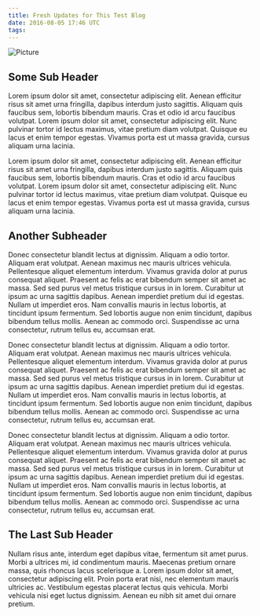 ```yaml
---
title: Fresh Updates for This Test Blog
date: 2016-08-05 17:46 UTC
tags:
---
```


![Picture](https://source.unsplash.com/random)

## Some Sub Header
Lorem ipsum dolor sit amet, consectetur adipiscing elit. Aenean efficitur risus sit amet urna fringilla, dapibus interdum justo sagittis. Aliquam quis faucibus sem, lobortis bibendum mauris. Cras et odio id arcu faucibus volutpat. Lorem ipsum dolor sit amet, consectetur adipiscing elit. Nunc pulvinar tortor id lectus maximus, vitae pretium diam volutpat. Quisque eu lacus et enim tempor egestas. Vivamus porta est ut massa gravida, cursus aliquam urna lacinia.

Lorem ipsum dolor sit amet, consectetur adipiscing elit. Aenean efficitur risus sit amet urna fringilla, dapibus interdum justo sagittis. Aliquam quis faucibus sem, lobortis bibendum mauris. Cras et odio id arcu faucibus volutpat. Lorem ipsum dolor sit amet, consectetur adipiscing elit. Nunc pulvinar tortor id lectus maximus, vitae pretium diam volutpat. Quisque eu lacus et enim tempor egestas. Vivamus porta est ut massa gravida, cursus aliquam urna lacinia.

## Another Subheader
Donec consectetur blandit lectus at dignissim. Aliquam a odio tortor. Aliquam erat volutpat. Aenean maximus nec mauris ultrices vehicula. Pellentesque aliquet elementum interdum. Vivamus gravida dolor at purus consequat aliquet. Praesent ac felis ac erat bibendum semper sit amet ac massa. Sed sed purus vel metus tristique cursus in in lorem. Curabitur ut ipsum ac urna sagittis dapibus. Aenean imperdiet pretium dui id egestas. Nullam ut imperdiet eros. Nam convallis mauris in lectus lobortis, at tincidunt ipsum fermentum. Sed lobortis augue non enim tincidunt, dapibus bibendum tellus mollis. Aenean ac commodo orci. Suspendisse ac urna consectetur, rutrum tellus eu, accumsan erat.

Donec consectetur blandit lectus at dignissim. Aliquam a odio tortor. Aliquam erat volutpat. Aenean maximus nec mauris ultrices vehicula. Pellentesque aliquet elementum interdum. Vivamus gravida dolor at purus consequat aliquet. Praesent ac felis ac erat bibendum semper sit amet ac massa. Sed sed purus vel metus tristique cursus in in lorem. Curabitur ut ipsum ac urna sagittis dapibus. Aenean imperdiet pretium dui id egestas. Nullam ut imperdiet eros. Nam convallis mauris in lectus lobortis, at tincidunt ipsum fermentum. Sed lobortis augue non enim tincidunt, dapibus bibendum tellus mollis. Aenean ac commodo orci. Suspendisse ac urna consectetur, rutrum tellus eu, accumsan erat.

Donec consectetur blandit lectus at dignissim. Aliquam a odio tortor. Aliquam erat volutpat. Aenean maximus nec mauris ultrices vehicula. Pellentesque aliquet elementum interdum. Vivamus gravida dolor at purus consequat aliquet. Praesent ac felis ac erat bibendum semper sit amet ac massa. Sed sed purus vel metus tristique cursus in in lorem. Curabitur ut ipsum ac urna sagittis dapibus. Aenean imperdiet pretium dui id egestas. Nullam ut imperdiet eros. Nam convallis mauris in lectus lobortis, at tincidunt ipsum fermentum. Sed lobortis augue non enim tincidunt, dapibus bibendum tellus mollis. Aenean ac commodo orci. Suspendisse ac urna consectetur, rutrum tellus eu, accumsan erat.

## The Last Sub Header
Nullam risus ante, interdum eget dapibus vitae, fermentum sit amet purus. Morbi a ultrices mi, id condimentum mauris. Maecenas pretium ornare massa, quis rhoncus lacus scelerisque a. Lorem ipsum dolor sit amet, consectetur adipiscing elit. Proin porta erat nisi, nec elementum mauris ultricies ac. Vestibulum egestas placerat lectus quis vehicula. Morbi vehicula nisi eget luctus dignissim. Aenean eu nibh sit amet dui ornare pretium.